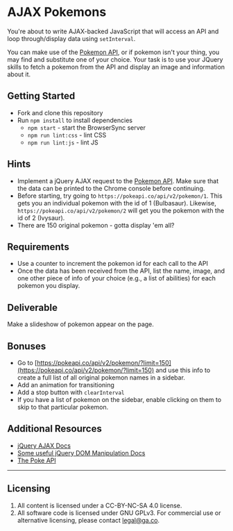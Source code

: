 # AJAX Pokemons

You're about to write AJAX-backed JavaScript that will access an API and loop through/display data using `setInterval`.

You can make use of the [Pokemon API](https://pokeapi.co/), or if pokemon isn't your thing, you may find and substitute one of your choice. Your task is to use your JQuery skills to fetch a pokemon from the API and display an image and information about it.

## Getting Started

* Fork and clone this repository
* Run `npm install` to install dependencies
  * `npm start` - start the BrowserSync server
  * `npm run lint:css` - lint CSS
  * `npm run lint:js` - lint JS

## Hints

* Implement a jQuery AJAX request to the [Pokemon API](https://pokeapi.co/). Make sure that the data can be printed to the Chrome console before continuing.
* Before starting, try going to `https://pokeapi.co/api/v2/pokemon/1`. This gets you an individual pokemon with the id of 1 (Bulbasaur). Likewise, `https://pokeapi.co/api/v2/pokemon/2` will get you the pokemon with the id of 2 (Ivysaur).
* There are 150 original pokemon - gotta display 'em all?

## Requirements

* Use a counter to increment the pokemon id for each call to the API
* Once the data has been received from the API, list the name, image, and one other piece of info of your choice (e.g., a list of abilities) for each pokemon you display.

## Deliverable

Make a slideshow of pokemon appear on the page.

## Bonuses

* Go to [https://pokeapi.co/api/v2/pokemon/?limit=150](https://pokeapi.co/api/v2/pokemon/?limit=150) and use this info to create a full list of all original pokemon names in a sidebar.
* Add an animation for transitioning
* Add a stop button with `clearInterval`
* If you have a list of pokemon on the sidebar, enable clicking on them to skip to that particular pokemon.

## Additional Resources

* [jQuery AJAX Docs](http://api.jquery.com/jquery.ajax/)
* [Some useful jQuery DOM Manipulation Docs](http://api.jquery.com/prepend/)
* [The Poke API](https://pokeapi.co)

---

## Licensing
1. All content is licensed under a CC-BY-NC-SA 4.0 license.
2. All software code is licensed under GNU GPLv3. For commercial use or alternative licensing, please contact legal@ga.co.
